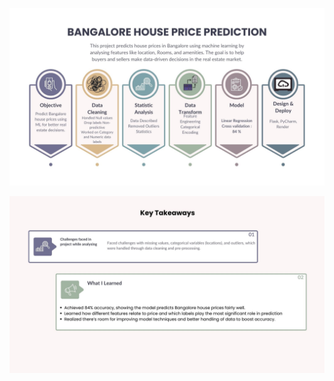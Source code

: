 ![Slide 1](https://github.com/CHANDU016/Bangalore-House-Prediction-using-flask/blob/main/1.jpg)

![Slide 2](https://github.com/CHANDU016/Bangalore-House-Prediction-using-flask/blob/main/2.jpg)
